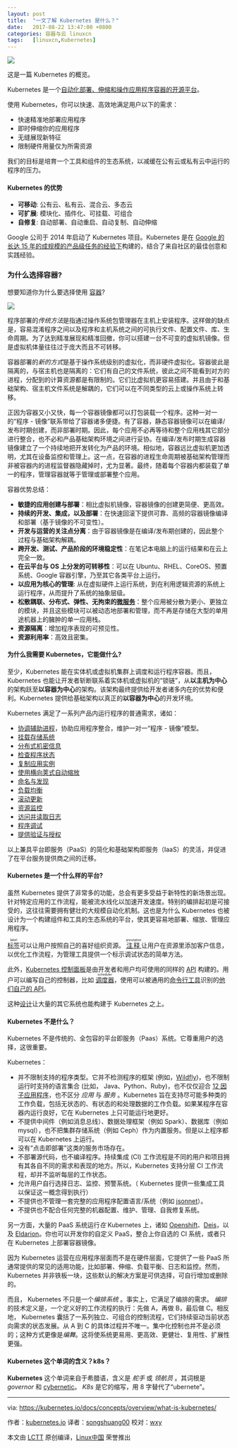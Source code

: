 ```yaml
---
layout: post
title:	"一文了解 Kubernetes 是什么？"
date:	2017-08-22 13:47:00 +0800 
categories:	容器与云 linuxcn 
tags:	[linuxcn,Kubernetes]
---
```



![](/Asserts/Images/album/201708/22/115549zy13hgl2n33gow00.png)


这是一篇 Kubernetes 的概览。


Kubernetes 是一个[自动化部署、伸缩和操作应用程序容器的开源平台](http://www.slideshare.net/BrianGrant11/wso2con-us-2015-kubernetes-a-platform-for-automating-deployment-scaling-and-operations)。


使用 Kubernetes，你可以快速、高效地满足用户以下的需求：


* 快速精准地部署应用程序
* 即时伸缩你的应用程序
* 无缝展现新特征
* 限制硬件用量仅为所需资源


我们的目标是培育一个工具和组件的生态系统，以减缓在公有云或私有云中运行的程序的压力。


#### Kubernetes 的优势


* **可移动**: 公有云、私有云、混合云、多态云
* **可扩展**: 模块化、插件化、可挂载、可组合
* **自修复**: 自动部署、自动重启、自动复制、自动伸缩


Google 公司于 2014 年启动了 Kubernetes 项目。Kubernetes 是在 [Google 的长达 15 年的成规模的产品级任务的经验下](https://research.google.com/pubs/pub43438.html)构建的，结合了来自社区的最佳创意和实践经验。


### 为什么选择容器?


想要知道你为什么要选择使用 [容器](https://aucouranton.com/2014/06/13/linux-containers-parallels-lxc-openvz-docker-and-more/)?


![](/Asserts/Images/album/201708/22/115217h7sbftbcbb8fby6u.jpg)


程序部署的*传统方法*是指通过操作系统包管理器在主机上安装程序。这样做的缺点是，容易混淆程序之间以及程序和主机系统之间的可执行文件、配置文件、库、生命周期。为了达到精准展现和精准回撤，你可以搭建一台不可变的虚拟机镜像。但是虚拟机体量往往过于庞大而且不可转移。


容器部署的*新的方式*是基于操作系统级别的虚拟化，而非硬件虚拟化。容器彼此是隔离的，与宿主机也是隔离的：它们有自己的文件系统，彼此之间不能看到对方的进程，分配到的计算资源都是有限制的。它们比虚拟机更容易搭建。并且由于和基础架构、宿主机文件系统是解耦的，它们可以在不同类型的云上或操作系统上转移。


正因为容器又小又快，每一个容器镜像都可以打包装载一个程序。这种一对一的“程序 - 镜像”联系带给了容器诸多便捷。有了容器，静态容器镜像可以在编译/发布时期创建，而非部署时期。因此，每个应用不必再等待和整个应用栈其它部分进行整合，也不必和产品基础架构环境之间进行妥协。在编译/发布时期生成容器镜像建立了一个持续地把开发转化为产品的环境。相似地，容器远比虚拟机更加透明，尤其在设备监控和管理上。这一点，在容器的进程生命周期被基础架构管理而非被容器内的进程监督器隐藏掉时，尤为显著。最终，随着每个容器内都装载了单一的程序，管理容器就等于管理或部署整个应用。


容器优势总结：


* **敏捷的应用创建与部署**：相比虚拟机镜像，容器镜像的创建更简便、更高效。
* **持续的开发、集成，以及部署**：在快速回滚下提供可靠、高频的容器镜像编译和部署（基于镜像的不可变性）。
* **开发与运营的关注点分离**：由于容器镜像是在编译/发布期创建的，因此整个过程与基础架构解耦。
* **跨开发、测试、产品阶段的环境稳定性**：在笔记本电脑上的运行结果和在云上完全一致。
* **在云平台与 OS 上分发的可转移性**：可以在 Ubuntu、RHEL、CoreOS、预置系统、Google 容器引擎，乃至其它各类平台上运行。
* **以应用为核心的管理**: 从在虚拟硬件上运行系统，到在利用逻辑资源的系统上运行程序，从而提升了系统的抽象层级。
* **松散耦联、分布式、弹性、无拘束的[微服务](https://martinfowler.com/articles/microservices.html)**：整个应用被分散为更小、更独立的模块，并且这些模块可以被动态地部署和管理，而不再是存储在大型的单用途机器上的臃肿的单一应用栈。
* **资源隔离**：增加程序表现的可预见性。
* **资源利用率**：高效且密集。


#### 为什么我需要 Kubernetes，它能做什么?


至少，Kubernetes 能在实体机或虚拟机集群上调度和运行程序容器。而且，Kubernetes 也能让开发者斩断联系着实体机或虚拟机的“锁链”，从**以主机为中心**的架构跃至**以容器为中心**的架构。该架构最终提供给开发者诸多内在的优势和便利。Kubernetes 提供给基础架构以真正的**以容器为中心**的开发环境。


Kubernetes 满足了一系列产品内运行程序的普通需求，诸如：


* [协调辅助进程](https://kubernetes.io/docs/concepts/workloads/pods/pod/)，协助应用程序整合，维护一对一“程序 - 镜像”模型。
* [挂载存储系统](https://kubernetes.io/docs/concepts/storage/volumes/)
* [分布式机密信息](https://kubernetes.io/docs/concepts/configuration/secret/)
* [检查程序状态](https://kubernetes.io/docs/tasks/configure-pod-container/configure-liveness-readiness-probes/)
* [复制应用实例](https://kubernetes.io/docs/concepts/workloads/controllers/replicationcontroller/)
* [使用横向荚式自动缩放](https://kubernetes.io/docs/tasks/run-application/horizontal-pod-autoscale/)
* [命名与发现](https://kubernetes.io/docs/concepts/services-networking/connect-applications-service/)
* [负载均衡](https://kubernetes.io/docs/concepts/services-networking/service/)
* [滚动更新](https://kubernetes.io/docs/tasks/run-application/rolling-update-replication-controller/)
* [资源监控](https://kubernetes.io/docs/tasks/debug-application-cluster/resource-usage-monitoring/)
* [访问并读取日志](https://kubernetes.io/docs/concepts/cluster-administration/logging/)
* [程序调试](https://kubernetes.io/docs/tasks/debug-application-cluster/debug-application-introspection/)
* [提供验证与授权](https://kubernetes.io/docs/admin/authorization/)


以上兼具平台即服务（PaaS）的简化和基础架构即服务（IaaS）的灵活，并促进了在平台服务提供商之间的迁移。


#### Kubernetes 是一个什么样的平台?


虽然 Kubernetes 提供了非常多的功能，总会有更多受益于新特性的新场景出现。针对特定应用的工作流程，能被流水线化以加速开发速度。特别的编排起初是可接受的，这往往需要拥有健壮的大规模自动化机制。这也是为什么 Kubernetes 也被设计为一个构建组件和工具的生态系统的平台，使其更容易地部署、缩放、管理应用程序。


<ruby> <a href="https://kubernetes.io/docs/concepts/overview/working-with-objects/labels/">  标签 </a> <rp>  （ </rp> <rt>  label </rt> <rp>  ） </rp></ruby>可以让用户按照自己的喜好组织资源。 <ruby> <a href="https://kubernetes.io/docs/concepts/overview/working-with-objects/annotations/">  注释 </a> <rp>  （ </rp> <rt>  annotation </rt> <rp>  ） </rp></ruby>让用户在资源里添加客户信息，以优化工作流程，为管理工具提供一个标示调试状态的简单方法。


此外，[Kubernetes 控制面板](https://kubernetes.io/docs/concepts/overview/components/)是由开发者和用户均可使用的同样的 [API](https://kubernetes.io/docs/reference/api-overview/) 构建的。用户可以编写自己的控制器，比如 <ruby> <a href="https://git.k8s.io/community/contributors/devel/scheduler.md">  调度器 </a> <rp>  （ </rp> <rt>  scheduler </rt> <rp>  ） </rp></ruby>，使用可以被通用的[命令行工具](https://kubernetes.io/docs/user-guide/kubectl-overview/)识别的[他们自己的 API](https://git.k8s.io/community/contributors/design-proposals/extending-api.md)。


这种[设计](https://github.com/kubernetes/community/blob/master/contributors/design-proposals/principles.md)让大量的其它系统也能构建于 Kubernetes 之上。


#### Kubernetes 不是什么？


Kubernetes 不是传统的、全包容的平台即服务（Paas）系统。它尊重用户的选择，这很重要。


Kubernetes：


* 并不限制支持的程序类型。它并不检测程序的框架 (例如，[Wildfly](http://wildfly.org/))，也不限制运行时支持的语言集合 (比如， Java、Python、Ruby)，也不仅仅迎合 [12 因子应用程序](https://12factor.net/)，也不区分 *应用* 与 *服务* 。Kubernetes 旨在支持尽可能多种类的工作负载，包括无状态的、有状态的和处理数据的工作负载。如果某程序在容器内运行良好，它在 Kubernetes 上只可能运行地更好。
* 不提供中间件（例如消息总线）、数据处理框架（例如 Spark）、数据库（例如 mysql），也不把集群存储系统（例如 Ceph）作为内置服务。但是以上程序都可以在 Kubernetes 上运行。
* 没有“点击即部署”这类的服务市场存在。
* 不部署源代码，也不编译程序。持续集成 (CI) 工作流程是不同的用户和项目拥有其各自不同的需求和表现的地方。所以，Kubernetes 支持分层 CI 工作流程，却并不监听每层的工作状态。
* 允许用户自行选择日志、监控、预警系统。（ Kubernetes 提供一些集成工具以保证这一概念得到执行）
* 不提供也不管理一套完整的应用程序配置语言/系统（例如 [jsonnet](https://github.com/google/jsonnet)）。
* 不提供也不配合任何完整的机器配置、维护、管理、自我修复系统。


另一方面，大量的 PaaS 系统运行*在* Kubernetes 上，诸如 [Openshift](https://www.openshift.org/)、[Deis](http://deis.io/)，以及 [Eldarion](http://eldarion.cloud/)。你也可以开发你的自定义 PaaS，整合上你自选的 CI 系统，或者只在 Kubernetes 上部署容器镜像。


因为 Kubernetes 运营在应用程序层面而不是在硬件层面，它提供了一些 PaaS 所通常提供的常见的适用功能，比如部署、伸缩、负载平衡、日志和监控。然而，Kubernetes 并非铁板一块，这些默认的解决方案是可供选择，可自行增加或删除的。


而且， Kubernetes 不只是一个*编排系统* 。事实上，它满足了编排的需求。 *编排* 的技术定义是，一个定义好的工作流程的执行：先做 A，再做 B，最后做 C。相反地， Kubernetes 囊括了一系列独立、可组合的控制流程，它们持续驱动当前状态向需求的状态发展。从 A 到 C 的具体过程并不唯一。集中化控制也并不是必须的；这种方式更像是*编舞*。这将使系统更易用、更高效、更健壮、复用性、扩展性更强。


#### Kubernetes 这个单词的含义？k8s？


**Kubernetes** 这个单词来自于希腊语，含义是 *舵手* 或 *领航员* 。其词根是 *governor* 和 [cybernetic](http://www.etymonline.com/index.php?term=cybernetics)。 *K8s* 是它的缩写，用 8 字替代了“ubernete”。




---


via: <https://kubernetes.io/docs/concepts/overview/what-is-kubernetes/>


作者：[kubernetes.io](https://kubernetes.io/) 译者：[songshuang00](https://github.com/songsuhang00) 校对：[wxy](https://github.com/wxy)


本文由 [LCTT](https://github.com/LCTT/TranslateProject) 原创编译，[Linux中国](https://linux.cn/) 荣誉推出

